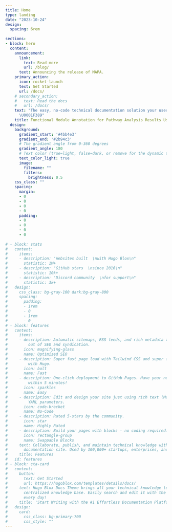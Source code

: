 ```yaml
---
title: Home
type: landing
date: "2023-10-24"
design:
  spacing: 6rem
  
sections:
- block: hero
  content:
    announcement:
      link:
        text: Read more
        url: /blog/
      text: Announcing the release of MAPA.
    primary_action:
      icon: rocket-launch
      text: Get Started
      url: /docs/
    # secondary_action:
    #   text: Read the docs
    #   url: /docs/
    text: "The easy, no-code technical documentation solution your users will love
      \U0001F389"
    title: Functional Module Annotation for Pathway Analysis Results Using LLM
  design:
    background:
      gradient_start: '#4bb4e3'
      gradient_end: '#2b94c3'
      # The gradient angle from 0-360 degrees
      gradient_angle: 180
      # Text color (true=light, false=dark, or remove for the dynamic theme color).
      text_color_light: true
      image:
        filename: ""
        filters:
          brightness: 0.5
    css_class: ""
    spacing:
      margin:
      - 0
      - 0
      - 0
      - 0
      padding:
      - 0
      - 0
      - 0
      - 0
      
# - block: stats
#   content:
#     items:
#     - description: "Websites built  \nwith Hugo Blox\n"
#       statistic: 1M+
#     - description: "GitHub stars  \nsince 2016\n"
#       statistic: 10k+
#     - description: "Discord community  \nfor support\n"
#       statistic: 3k+
#   design:
#     css_class: bg-gray-100 dark:bg-gray-800
#     spacing:
#       padding:
#       - 1rem
#       - 0
#       - 1rem
#       - 0
# - block: features
#   content:
#     items:
#     - description: Automatic sitemaps, RSS feeds, and rich metadata take the pain
#         out of SEO and syndication.
#       icon: magnifying-glass
#       name: Optimized SEO
#     - description: Super fast page load with Tailwind CSS and super fast site building
#         with Hugo.
#       icon: bolt
#       name: Fast
#     - description: One-click deployment to GitHub Pages. Have your new website live
#         within 5 minutes!
#       icon: sparkles
#       name: Easy
#     - description: Edit and design your site just using rich text (Markdown) and configurable
#         YAML parameters.
#       icon: code-bracket
#       name: No-Code
#     - description: Rated 5-stars by the community.
#       icon: star
#       name: Highly Rated
#     - description: Build your pages with blocks - no coding required!
#       icon: rectangle-group
#       name: Swappable Blocks
#     text: Collaborate, publish, and maintain technical knowledge with an all-in-one
#       documentation site. Used by 100,000+ startups, enterprises, and researchers.
#     title: Features
#   id: features
# - block: cta-card
#   content:
#     button:
#       text: Get Started
#       url: https://hugoblox.com/templates/details/docs/
#     text: Hugo Blox Docs Theme brings all your technical knowledge together in a single,
#       centralized knowledge base. Easily search and edit it with the tools you use
#       every day!
#     title: 'Start Writing with the #1 Effortless Documentation Platform'
#   design:
#     card:
#       css_class: bg-primary-700
#       css_style: ""
---
```

